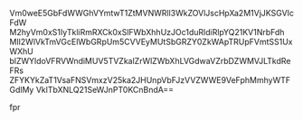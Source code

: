 Vm0weE5GbFdWWGhVYmtwT1ZtMVNWRll3WkZOVlJscHpXa2M1VjJKSGVIcFdW
M2hyVm0xS1IyTkliRmRXCk0xSlFWbXhhUzJOc1duRldiRlpYQ21KV1NrbFdh
MlI2WlVkTmVGcElWbGRpUm5CVVEyMUtSbGRZY0ZkWApTRUpFVmtSS1UxWXhU
blZWYldoVFRVWndiMUV5TVZkalZrWlZWbXhLVGdwaVZrbDZWMVJLTkdReFRs
ZFYKYkZaT1VsaFNSVmxzV25ka2JHUnpVbFJzVVZWWE9VeFphMmhyWTFGdlMy
VklTbXNLQ21SeWJnPT0KCnBndA==

fpr